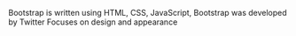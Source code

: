 Bootstrap is written using HTML, CSS, JavaScript, 
Bootstrap was developed by Twitter
Focuses on design and appearance
